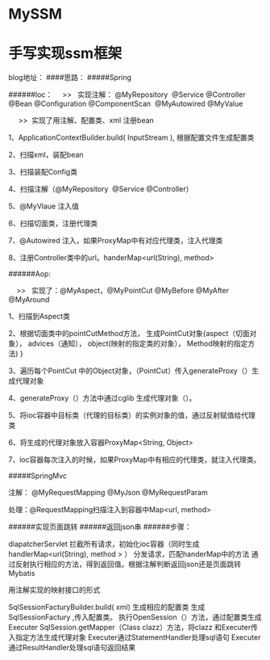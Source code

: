 # MySSM
手写实现ssm框架
========
blog地址：
####思路：
#####Spring

######Ioc：
    >>   实现注解： @MyRepository  @Service @Controller @Bean @Configuration @ComponentScan  @MyAutowired @MyValue

     >>  实现了用注解、配置类、xml 注册bean

1、ApplicationContextBuilder.build( InputStream ), 根据配置文件生成配置类

2、扫描xml，装配bean

3、扫描装配Config类

4、扫描注解（@MyRepository  @Service @Controller）

5、@MyVlaue 注入值

6、扫描切面类，注册代理类

7、@Autowired 注入，如果ProxyMap中有对应代理类，注入代理类

8、注册Controller类中的url。handerMap<url(String), method>

######Aop:

    >>   实现了：@MyAspect，@MyPointCut @MyBefore @MyAfter @MyAround

1、扫描到Aspect类

2、根据切面类中的pointCutMethod方法， 生成PointCut对象{aspect（切面对象）， advices（通知）， object(映射的指定类的对象）， Method映射的指定方法) }

3、遍历每个PointCut 中的Object对象，（PointCut）传入generateProxy（）生成代理对象

4、generateProxy（）方法中通过cglib 生成代理对象（）。

5、将ioc容器中目标类（代理的目标类）的实例对象的值，通过反射赋值给代理类

6、将生成的代理对象放入容器ProxyMap<String, Object>

7、ioc容器每次注入的时候，如果ProxyMap中有相应的代理类，就注入代理类。

#####SpringMvc

注解： @MyRequestMapping @MyJson @MyRequestParam

处理：@RequestMapping扫描注入到容器中Map<url, method>

######实现页面跳转
######返回json串
######步骤：

diapatcherServlet 拦截所有请求，初始化ioc容器（同时生成handlerMap<url(String), method > ）
分发请求，匹配handerMap中的方法
通过反射执行相应的方法，得到返回值。根据注解判断返回json还是页面跳转
Mybatis

用注解实现的映射接口的形式

SqlSessionFacturyBuilder.build( xml) 生成相应的配置类
生成SqlSessionFactury ,传入配置类。
执行OpenSession（）方法，通过配置类生成Executer
SqlSession.getMapper（Class clazz）方法，将clazz 和Executer传入指定方法生成代理对象
Executer通过StatementHandler处理sql语句
Executer通过ResultHandler处理sql语句返回结果
